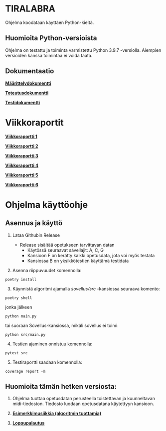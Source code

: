 # **TIRALABRA**

Ohjelma koodataan käyttäen Python-kieltä.

## **Huomioita Python-versioista**

Ohjelma on testattu ja toiminta varmistettu Python 3.9.7 -versiolla. Aiempien versioiden kanssa toimintaa ei voida taata.

## **Dokumentaatio**

**[Määrittelydokumentti](https://github.com/vtonteri/Algoritmisovellus/blob/master/dokumentaatio/maarittelydokumentti.md)**

**[Toteutusdokumentti](https://github.com/vtonteri/Algoritmisovellus/blob/master/dokumentaatio/toteutusdokumentti.md)**

**[Testidokumentti](https://github.com/vtonteri/Algoritmisovellus/blob/master/dokumentaatio/testiraportti.md)**

# **Viikkoraportit**

**[Viikkoraportti 1](https://github.com/vtonteri/Algoritmisovellus/blob/master/dokumentaatio/viikkoraportti1.md)**

**[Viikkoraportti 2](https://github.com/vtonteri/Algoritmisovellus/blob/master/dokumentaatio/viikkoraportti2.md)**

**[Viikkoraportti 3](https://github.com/vtonteri/Algoritmisovellus/blob/master/dokumentaatio/viikkoraportti3.md)**

**[Viikkoraportti 4](https://github.com/vtonteri/Algoritmisovellus/blob/master/dokumentaatio/viikkoraportti4.md)**

**[Viikkoraportti 5](https://github.com/vtonteri/Algoritmisovellus/blob/master/dokumentaatio/viikkoraportti5.md)**

**[Viikkoraportti 6](https://github.com/vtonteri/Algoritmisovellus/blob/master/dokumentaatio/viikkoraportti6.md)**

# **Ohjelma käyttöohje**

## **Asennus ja käyttö**

1. Lataa Githubin Release
    - Release sisältää opetukseen tarvittavan datan
        - Käytössä seuraavat sävellajit: A, C, G
        - Kansioon F on kerätty kaikki opetusdata, jota voi myös testata
        - Kansiossa B on yksikkötestien käyttämä testidata

2. Asenna riippuvuudet komennolla:

`poetry install`

3. Käynnistä algoritmi ajamalla *sovellus/src* -kansiossa seuraava komento:

`poetry shell`

jonka jälkeen

`python main.py`

tai suoraan Sovellus-kansiossa, mikäli sovellus ei toimi:

`python src/main.py`

4. Testien ajaminen onnistuu komennolla:

`pytest src`

5. Testiraportti saadaan komennolla:

`coverage report -m`

## **Huomioita tämän hetken versiosta:**

1. Ohjelma tuottaa opetusdatan perusteella toistettavan ja kuunneltavan midi-tiedoston. Tiedosto luodaan opetusdatana käytettyyn kansioon.

2. **[Esimerkkimusiikkia (algoritmin tuottamia)](https://github.com/vtonteri/Algoritmisovellus/tree/master/data/musiikki)**

3. **[Loppupalautus](https://github.com/vtonteri/Algoritmisovellus/releases/tag/v.1.1)**